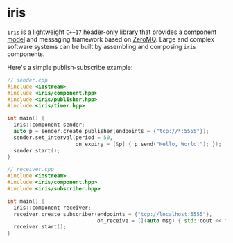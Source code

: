# iris

`iris` is a lightweight `C++17` header-only library that provides a [component model](https://en.wikipedia.org/wiki/Component-based_software_engineering) and messaging framework based on [ZeroMQ](https://zeromq.org/). Large and complex software systems can be built by assembling and composing `iris` components. 

Here's a simple publish-subscribe example:

```cpp
// sender.cpp
#include <iostream>
#include <iris/component.hpp>
#include <iris/publisher.hpp>
#include <iris/timer.hpp>

int main() {
  iris::component sender;
  auto p = sender.create_publisher(endpoints = {"tcp://*:5555"});
  sender.set_interval(period = 50,
                      on_expiry = [&p] { p.send("Hello, World!"); });
  sender.start();
}
```


```cpp
// receiver.cpp
#include <iostream>
#include <iris/component.hpp>
#include <iris/subscriber.hpp>

int main() {
  iris::component receiver;
  receiver.create_subscriber(endpoints = {"tcp://localhost:5555"},
                             on_receive = [](auto msg) { std::cout << "Received " << msg << "\n"; });
  receiver.start();
}
```

